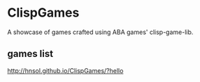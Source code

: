 # ClispGames
A showcase of games crafted using ABA games' clisp-game-lib.

## games list

http://hnsol.github.io/ClispGames/?hello
